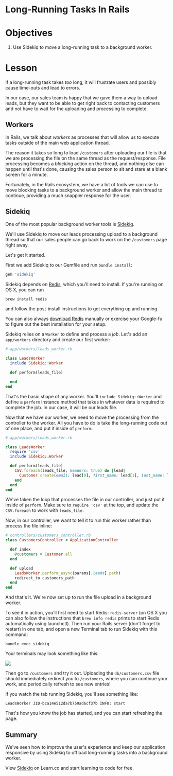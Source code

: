# Long-Running Tasks In Rails

# Objectives

1. Use Sidekiq to move a long-running task to a background worker.

# Lesson

If a long-running task takes *too* long, it will frustrate users and possibly cause time-outs and lead to errors.

In our case, our sales team is happy that we gave them a way to upload leads, but they want to be able to get right back to contacting customers and not have to wait for the uploading and processing to complete.

## Workers

In Rails, we talk about *workers* as processes that will allow us to execute tasks outside of the main web application thread.

The reason it takes so long to load `/customers` after uploading our file is that we are processing the file on the same thread as the request/response. File processing becomes a *blocking* action on the thread, and nothing else can happen until that's done, causing the sales person to sit and stare at a blank screen for a minute.

Fortunately, in the Rails ecosystem, we have a lot of tools we can use to move blocking tasks to a background worker and allow the main thread to continue, providing a much snappier response for the user.

## Sidekiq

One of the most popular background worker tools is [Sidekiq](https://github.com/mperham/sidekiq).

We'll use Sidekiq to move our leads processing upload to a background thread so that our sales people can go back to work on the `/customers` page right away.

Let's get it started.

First we add Sidekiq to our Gemfile and run `bundle install`:

```ruby
gem 'sidekiq'
```

Sidekiq depends on [Redis](http://redis.io/), which you'll need to install. If you're running on OS X, you can run

```bash
brew install redis
```

and follow the post-install instructions to get everything up and running.

You can also always [download Redis](http://redis.io/download) manually or exercise your Google-fu to figure out the best installation for your setup.

Sidekiq relies on a `Worker` to define and process a *job*. Let's add an `app/workers` directory and create our first worker:

```ruby
# app/workers/leads_worker.rb

class LeadsWorker
  include Sidekiq::Worker

  def perform(leads_file)

  end
end
```

That's the basic shape of any worker. You'll `include Sidekiq::Worker` and define a `perform` instance method that takes in whatever data is required to complete the job. In our case, it will be our leads file.

Now that we have our worker, we need to move the processing from the controller to the worker. All you have to do is take the long-running code out of one place, and put it inside of `perform`:

```ruby
# app/workers/leads_worker.rb

class LeadsWorker
  require 'csv'
  include Sidekiq::Worker

  def perform(leads_file)
    CSV.foreach(leads_file, headers: true) do |lead|
      Customer.create(email: lead[0], first_name: lead[1], last_name: lead[2])
    end
  end
end
```

We've taken the loop that processes the file in our controller, and just put it inside of `perform`. Make sure to `require 'csv'` at the top, and update the `CSV.foreach` to work with `leads_file`.

Now, in our controller, we want to tell it to run this worker rather than process the file inline:

```ruby
# controllers/customers_controller.rb
class CustomersController < ApplicationController

  def index
    @customers = Customer.all
  end

  def upload
    LeadsWorker.perform_async(params[:leads].path)
    redirect_to customers_path
  end
end
```

And that's it. We're now set up to run the file upload in a background worker.

To see it in action, you'll first need to start Redis: `redis-server` (on OS X you can also follow the instructions that `brew info redis` prints to start Redis automatically using launchctl). Then run your Rails server (don't forget to restart) in one tab, and open a new Terminal tab to run Sidekiq with this command:

`bundle exec sidekiq`

Your terminals may look something like this:

![][sidekiq-redis-terminal]

Then go to `/customers` and try it out. Uploading the `db/customers.csv` file should immediately redirect you to `/customers`, where you can continue your work, and periodically refresh to see new entries!

If you watch the tab running Sidekiq, you'll see something like:

`LeadsWorker JID-bca14e512da7b759ad6cf37b INFO: start`

That's how you know the job has started, and you can start refreshing the page.

## Summary

We've seen how to improve the user's experience and keep our application responsive by using Sidekiq to offload long-running tasks into a background worker.

[sidekiq-redis-terminal]: https://learn-verified.s3.amazonaws.com/sidekiq-redis-terminal.png

<p class='util--hide'>View <a href='https://learn.co/lessons/rails-sidekiq-readme'>Sidekiq</a> on Learn.co and start learning to code for free.</p>
